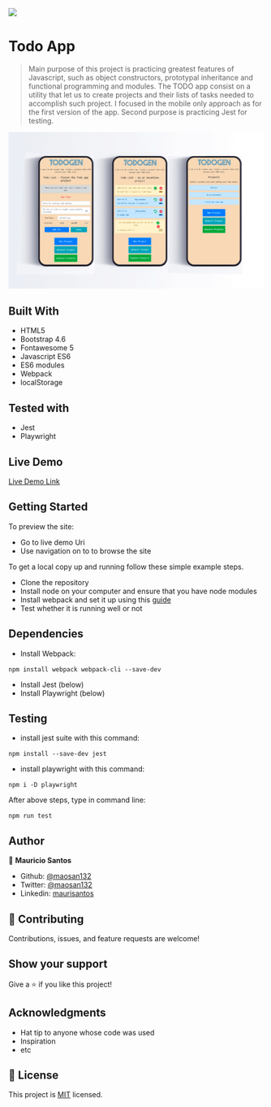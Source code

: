 ![](https://img.shields.io/badge/Microverse-blueviolet)

# Todo App

> Main purpose of this project is practicing greatest features of Javascript, such as object constructors, prototypal inheritance and functional programming and modules. The TODO app consist on a utility that let us to create projects and their lists of tasks needed to accomplish such project. I focused in the mobile only approach as for the first version of the app.
> Second purpose is practicing Jest for testing.


![screenshot](./todo_screenshot.png)

## Built With

- HTML5
- Bootstrap 4.6
- Fontawesome 5
- Javascript ES6
- ES6 modules
- Webpack
- localStorage

## Tested with

- Jest
- Playwright

## Live Demo

[Live Demo Link](http://mauriciosantos.paternit.com/io/todo-app/)


## Getting Started

To preview the site:

- Go to live demo Uri
- Use navigation on to to browse the site

To get a local copy up and running follow these simple example steps.

- Clone the repository
- Install node on your computer and ensure that you have node modules
- Install webpack and set it up using this [guide](https://webpack.js.org/guides/asset-management/#setup)
- Test whether it is running well or not

## Dependencies

- Install Webpack:
```
npm install webpack webpack-cli --save-dev
```
- Install Jest (below)
- Install Playwright (below)
## Testing

- install jest suite with this command:
```
npm install --save-dev jest
```
- install playwright with this command:
```
npm i -D playwright
```
After above steps, type in command line: 
```
npm run test
```
## Author

👤 **Mauricio Santos**

- Github: [@maosan132](https://github.com/maosan132)
- Twitter: [@maosan132](https://twitter.com/maosan132)
- Linkedin: [maurisantos](https://www.linkedin.com/in/mauricsantos)


## 🤝 Contributing

Contributions, issues, and feature requests are welcome!

## Show your support

Give a ⭐️ if you like this project!

## Acknowledgments

- Hat tip to anyone whose code was used
- Inspiration
- etc

## 📝 License

This project is [MIT](lic.url) licensed.
